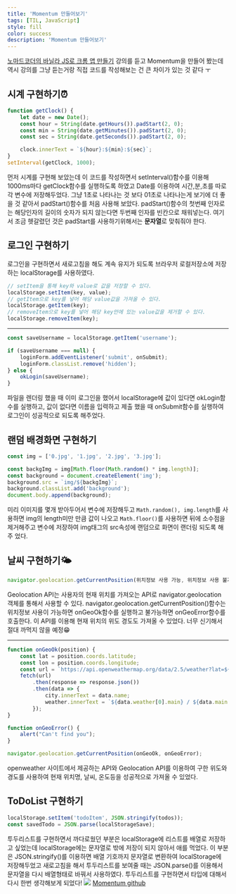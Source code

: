 ```yaml
---
title: 'Momentum 만들어보기'
tags: [TIL, JavaScript]
style: fill
color: success
description: 'Momentum 만들어보기'
---
```


[노마드코더의 바닐라 JS로 크롬 앱 만들기](https://nomadcoders.co/courses) 강의를 듣고 Momentum을 만들어 봤는데 역시 강의를 그냥 듣는거랑 직접 코드를 작성해보는 건 큰 차이가 있는 것 같다 ㅜ

## 시계 구현하기⏰

```js
function getClock() {
	let date = new Date();
	const hour = String(date.getHours()).padStart(2, 0);
	const min = String(date.getMinutes()).padStart(2, 0);
	const sec = String(date.getSeconds()).padStart(2, 0);

	clock.innerText = `${hour}:${min}:${sec}`;
}
setInterval(getClock, 1000);
```

먼저 시계를 구현해 보았는데 이 코드를 작성하면서 setInterval()함수를 이용해 1000ms마다 getClock함수를 실행하도록 하였고 Date를 이용하여 시간,분,초를 따로 각 변수에 저장해두었다.
그냥 1초로 나타나는 것 보다 01초로 나타나는게 보기에 더 좋을 것 같아서 padStart()함수를 처음 사용해 보았다.
padStart()함수의 첫번째 인자로는 해당인자의 길이의 숫자가 되지 않는다면 두번째 인자를 빈칸으로 채워넣는다. 여기서 조금 헷갈렸던 것은 padStart를 사용하기위해서는 **문자열**로 맞춰줘야 한다.

## 로그인 구현하기

로그인을 구현하면서 새로고침을 해도 계속 유지가 되도록 브라우저 로컬저장소에 저장하는 localStorage를 사용하였다.

```js
// setItem을 통해 key와 value로 값을 저장할 수 있다.
localStorage.setItem(key, value);
// getItem으로 key를 넣어 해당 value값을 가져올 수 있다.
localStorage.getItem(key);
// removeItem으로 key를 넣어 해당 key안에 있는 value값을 제거할 수 있다.
localStorage.removeItem(key);
```

---

```js
const saveUsername = localStorage.getItem('username');

if (saveUsername === null) {
	loginForm.addEventListener('submit', onSubmit);
	loginForm.classList.remove('hidden');
} else {
	okLogin(saveUsername);
}
```

파일을 렌더링 했을 때 이미 로그인을 했어서 localStorage에 값이 있다면 okLogin함수를 실행하고,
값이 없다면 이름을 입력하고 제출 했을 때 onSubmit함수를 실행하여 로그인이 성공적으로 되도록 해주었다.

## 랜덤 배경화면 구현하기

```js
const img = ['0.jpg', '1.jpg', '2.jpg', '3.jpg'];

const backgImg = img[Math.floor(Math.random() * img.length)];
const background = document.createElement('img');
background.src = `img/${backgImg}`;
background.classList.add('background');
document.body.append(background);
```

미리 이미지를 몇개 받아두어서 변수에 저장해두고 `Math.random(), img.length`를 사용하면 img의 length미만 만큼 값이 나오고 `Math.floor()`를 사용하면 뒤에 소수점을 제거해주고 변수에 저장하여 img태그의 src속성에 랜덤으로 화면이 랜더링 되도록 해주 었다.

## 날씨 구현하기🌤

```js
navigator.geolocation.getCurrentPosition(위치정보 사용 가능, 위치정보 사용 불가능)
```

Geolocation API는 사용자의 현재 위치를 가져오는 API로 navigator.geolocation 객체를 통해서 사용할 수 있다.
navigator.geolocation.getCurrentPosition()함수는 위치정보 사용이 가능하면 onGeoOk함수를 실행하고 불가능하면 onGeoError함수를 호출한다.
이 API를 이용해 현재 위치의 위도 경도도 가져올 수 있었다.
너무 신기해서 절대 까먹지 않을 예정😁

---

```js
function onGeoOk(position) {
	const lat = position.coords.latitude;
	const lon = position.coords.longitude;
	const url = `https://api.openweathermap.org/data/2.5/weather?lat=${lat}&lon=${lon}&appid=${API_KEY}&units=metric`;
	fetch(url)
		.then(response => response.json())
		.then(data => {
			city.innerText = data.name;
			weather.innerText = `${data.weather[0].main} / ${data.main.temp}`;
		});
}

function onGeoError() {
	alert("Can't find you");
}

navigator.geolocation.getCurrentPosition(onGeoOk, onGeoError);
```

openweather 사이트에서 제공하는 API와 Geolocation API를 이용하여 구한 위도와 경도를 사용하여 현재 위치명, 날씨, 온도등을 성공적으로 가져올 수 있었다.

## ToDoList 구현하기

```js
localStorage.setItem('todoItem', JSON.stringify(todos));
const savedTodo = JSON.parse(localStorageSave);
```

투두리스트를 구현하면서 까다로웠던 부분은 localStorage에 리스트를 배열로 저장하고 싶었는데 localStorage에는 문자열로 밖에 저장이 되지 않아서 애를 먹었다.
이 부분은 JSON.stringify()를 이용하면 배열 기호까지 문자열로 변환하여 localStorage에 저장해두었고 새로고침을 해서 투두리스트를 보여줄 때는 JSON.parse()를 이용해서 문자열을 다시 배열형태로 바꿔서 사용하였다.
투두리스트를 구현하면서 타입에 대해서 다시 한번 생각해보게 되었다!
![](https://images.velog.io/images/blackdavil01/post/4c275284-2b4f-49b9-9f24-a22a8dcc8037/%EC%8A%A4%ED%81%AC%EB%A6%B0%EC%83%B7,%202021-06-27%2022-41-06.png)
[Momentum github](https://github.com/seongjinpark1/Momentum)
